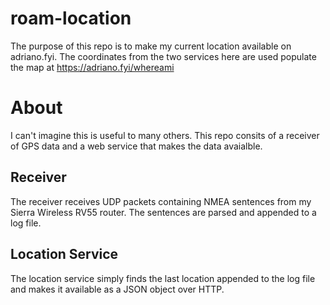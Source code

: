 # roam-location
The purpose of this repo is to make my current location available on adriano.fyi. The coordinates from the two services here are used populate the map at https://adriano.fyi/whereami


# About 

I can't imagine this is useful to many others. This repo consits of a receiver of GPS data and a web service that makes the data avaialble. 

## Receiver 
The receiver receives UDP packets containing NMEA sentences from my Sierra Wireless RV55 router. The sentences are parsed and appended to a log file.

## Location Service

The location service simply finds the last location appended to the log file and makes it available as a JSON object over HTTP.
